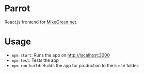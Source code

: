 Parrot
======

React.js frontend for [MikeGreen.net](https://www.MikeGreen.net).

# Usage
* `npm start`: Runs the app on [http://localhost:3000](http://localhost:3000)
* `npm test`: Tests the app
* `npm run build`: Builds the app for production to the `build` folder.

